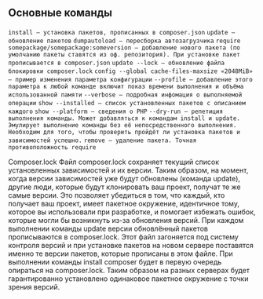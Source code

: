 ## Основные команды
`install — установка пакетов, прописанных в composer.json`
`update – обновление пакетов`
`dumpautoload — пересборка автозагрузчика`
`require somepackage/somepackage:someversion — добавление нового пакета (по умолчанию пакеты ставятся из оф. репозитория). При установке пакет прописывается в composer.json`
`update --lock — обновление файла блокировки composer.lock`
`config --global cache-files-maxsize «2048MiB» — пример изменения параметра конфигурации`
`--profile — добавление этого параметра к любой команде включит показ времени выполнения и объёма использованной памяти`
`--verbose — подробная инфомация о выполняемой операции`
`show --installed — список установленных пакетов с описанием каждого`
`show --platform — сведения о PHP`
`--dry-run — репетиция выполнения команды. Может добавляться к командам install и update. Эмулирует выполнение команды без её непосредственного выполнения. Необходим для того, чтобы проверить пройдёт ли установка пакетов и зависимостей успешно.`
`remove — удаление пакета. Точная противоположность require`

Composer.lock
Файл composer.lock сохраняет текущий список установленных зависимостей и их версии.
Таким образом, на момент, когда версии зависимостей уже будут обновлены (команда update), другие люди, которые будут клонировать ваш проект, получат те же самые версии.
Это позволяет убедиться в том, что каждый, кто получает ваш проект, имеет пакетное окружение, идентичное тому, которое вы использовали при разработке,
и помогает избежать ошибок, которые могли бы возникнуть из-за обновления версий.
При каждом выполнении команды update версии обновлённый пакетов прописываются в composer.lock.
Этот файл загоняется под систему контроля версий и при установке пакетов на новом сервере поставятся именно те версии пакетов,
которые прописаны в этом файле. При выполнении команды install composer будет в первую очередь опираться на composer.lock.
Таким образом на разных серверах будет гарантированно установлено одинаковое пакетное окружение с точки зрения версий.
